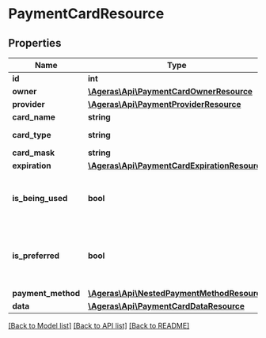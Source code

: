 # PaymentCardResource

## Properties
Name | Type | Description | Notes
------------ | ------------- | ------------- | -------------
**id** | **int** | User Id. | [optional] 
**owner** | [**\Ageras\Api\PaymentCardOwnerResource**](PaymentCardOwnerResource.md) |  | [optional] 
**provider** | [**\Ageras\Api\PaymentProviderResource**](PaymentProviderResource.md) |  | [optional] 
**card_name** | **string** | Card name. | [optional] 
**card_type** | **string** | Type of card | [optional] 
**card_mask** | **string** | Card mask. | [optional] 
**expiration** | [**\Ageras\Api\PaymentCardExpirationResource**](PaymentCardExpirationResource.md) |  | [optional] 
**is_being_used** | **bool** | Is payment card is being used in any package. | [optional] [default to false]
**is_preferred** | **bool** | If this payment card is the preferred payment method. | [optional] [default to false]
**payment_method** | [**\Ageras\Api\NestedPaymentMethodResource**](NestedPaymentMethodResource.md) |  | [optional] 
**data** | [**\Ageras\Api\PaymentCardDataResource**](PaymentCardDataResource.md) |  | [optional] 

[[Back to Model list]](../README.md#documentation-for-models) [[Back to API list]](../README.md#documentation-for-api-endpoints) [[Back to README]](../README.md)


